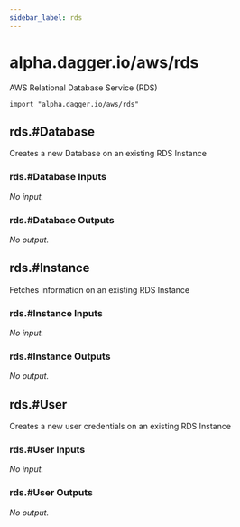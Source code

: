 ```yaml
---
sidebar_label: rds
---
```


# alpha.dagger.io/aws/rds

AWS Relational Database Service (RDS)

```cue
import "alpha.dagger.io/aws/rds"
```

## rds.#Database

Creates a new Database on an existing RDS Instance

### rds.#Database Inputs

_No input._

### rds.#Database Outputs

_No output._

## rds.#Instance

Fetches information on an existing RDS Instance

### rds.#Instance Inputs

_No input._

### rds.#Instance Outputs

_No output._

## rds.#User

Creates a new user credentials on an existing RDS Instance

### rds.#User Inputs

_No input._

### rds.#User Outputs

_No output._
